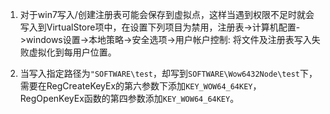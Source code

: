 1. 对于win7写入/创建注册表可能会保存到虚拟点，这样当遇到权限不足时就会写入到VirtualStore项中，在设置下列项目为禁用，注册表->计算机配置->windows设置->本地策略->安全选项->用户帐户控制: 将文件及注册表写入失败虚拟化到每用户位置。

2. 当写入指定路径为`"SOFTWARE\test`，却写到`SOFTWARE\Wow6432Node\test`下，需要在RegCreateKeyEx的第六参数下添加`KEY_WOW64_64KEY`，RegOpenKeyEx函数的第四参数添加`KEY_WOW64_64KEY`。